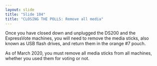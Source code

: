 ```yaml
---
layout: slide
title: "Slide 104"
title: "CLOSING THE POLLS: Remove all media"
---
```


Once you have closed down and unplugged the DS200 and the ExpressVote machines, you will need to remove the media sticks, also known as USB flash drives, and return them in the orange #7 pouch.

As of March 2020, you must remove all media sticks from all machines, whether you used them for voting or not.
